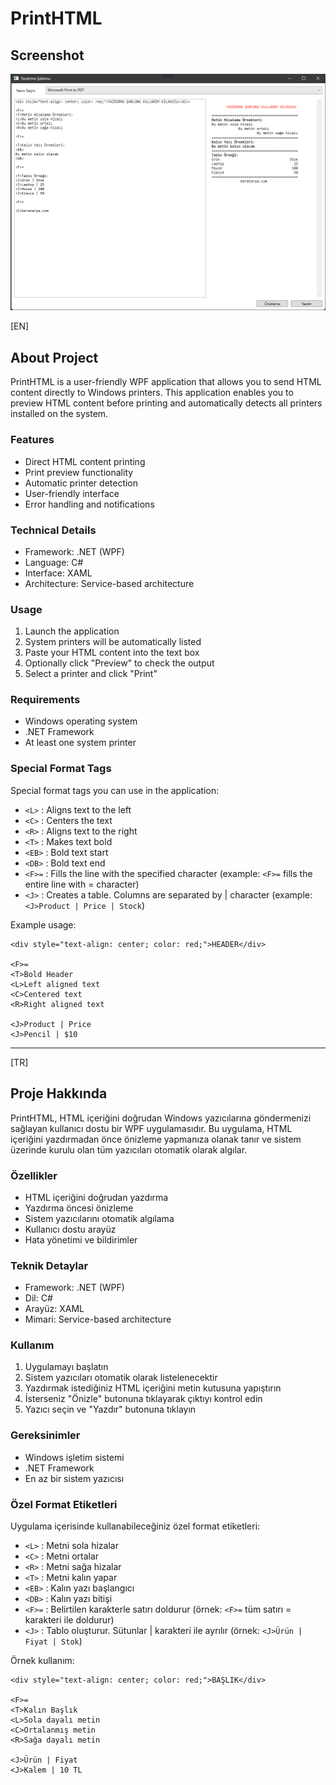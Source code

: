 # PrintHTML

## Screenshot
![Interface](Images/Main.png)

[EN]

## About Project
PrintHTML is a user-friendly WPF application that allows you to send HTML content directly to Windows printers. This application enables you to preview HTML content before printing and automatically detects all printers installed on the system.

### Features
- Direct HTML content printing
- Print preview functionality
- Automatic printer detection
- User-friendly interface
- Error handling and notifications

### Technical Details
- Framework: .NET (WPF)
- Language: C#
- Interface: XAML
- Architecture: Service-based architecture

### Usage
1. Launch the application
2. System printers will be automatically listed
3. Paste your HTML content into the text box
4. Optionally click "Preview" to check the output
5. Select a printer and click "Print"

### Requirements
- Windows operating system
- .NET Framework
- At least one system printer 

### Special Format Tags
Special format tags you can use in the application:

- `<L>` : Aligns text to the left
- `<C>` : Centers the text
- `<R>` : Aligns text to the right
- `<T>` : Makes text bold
- `<EB>` : Bold text start
- `<DB>` : Bold text end
- `<F>=` : Fills the line with the specified character (example: `<F>=` fills the entire line with = character)
- `<J>` : Creates a table. Columns are separated by | character (example: `<J>Product | Price | Stock`)

Example usage:
```
<div style="text-align: center; color: red;">HEADER</div>

<F>=
<T>Bold Header
<L>Left aligned text
<C>Centered text
<R>Right aligned text

<J>Product | Price
<J>Pencil | $10 
```
---
[TR]

## Proje Hakkında
PrintHTML, HTML içeriğini doğrudan Windows yazıcılarına göndermenizi sağlayan kullanıcı dostu bir WPF uygulamasıdır. Bu uygulama, HTML içeriğini yazdırmadan önce önizleme yapmanıza olanak tanır ve sistem üzerinde kurulu olan tüm yazıcıları otomatik olarak algılar.

### Özellikler
- HTML içeriğini doğrudan yazdırma
- Yazdırma öncesi önizleme
- Sistem yazıcılarını otomatik algılama
- Kullanıcı dostu arayüz
- Hata yönetimi ve bildirimler

### Teknik Detaylar
- Framework: .NET (WPF)
- Dil: C#
- Arayüz: XAML
- Mimari: Service-based architecture

### Kullanım
1. Uygulamayı başlatın
2. Sistem yazıcıları otomatik olarak listelenecektir
3. Yazdırmak istediğiniz HTML içeriğini metin kutusuna yapıştırın
4. İsterseniz "Önizle" butonuna tıklayarak çıktıyı kontrol edin
5. Yazıcı seçin ve "Yazdır" butonuna tıklayın

### Gereksinimler
- Windows işletim sistemi
- .NET Framework
- En az bir sistem yazıcısı

### Özel Format Etiketleri
Uygulama içerisinde kullanabileceğiniz özel format etiketleri:

- `<L>` : Metni sola hizalar
- `<C>` : Metni ortalar
- `<R>` : Metni sağa hizalar
- `<T>` : Metni kalın yapar
- `<EB>` : Kalın yazı başlangıcı
- `<DB>` : Kalın yazı bitişi
- `<F>=` : Belirtilen karakterle satırı doldurur (örnek: `<F>=` tüm satırı = karakteri ile doldurur)
- `<J>` : Tablo oluşturur. Sütunlar | karakteri ile ayrılır (örnek: `<J>Ürün | Fiyat | Stok`)

Örnek kullanım:
```
<div style="text-align: center; color: red;">BAŞLIK</div>

<F>=
<T>Kalın Başlık
<L>Sola dayalı metin
<C>Ortalanmış metin
<R>Sağa dayalı metin

<J>Ürün | Fiyat
<J>Kalem | 10 TL
```
